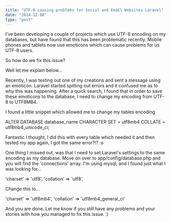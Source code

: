 ```yaml
---
title: "UTF-8 causing problems for Social and Email Websites Laravel"
date: "2014-12-08"
type: "post"
---
```


I've been developing a couple of projects which use UTF-8 encoding on my databases, but have found that this has been problematic recently. Mobile phones and tablets now use emoticons which can cause problems for us UTF-8 users.

So how do we fix this issue?

Well let me explain below...

Recently, I was testing out one of my creations and sent a message using an emoticon. Laravel started spitting out errors and it confused me as to why this was happening. After a quick search, I found that in order to save these emoticons to the database, I need to change my encoding from UTF-8 to UTF8MB4.

I found a little snippet which allowed me to change my tables encoding

ALTER DATABASE database_name CHARACTER SET = utf8mb4 COLLATE = utf8mb4_unicode_ci;

Fantastic I thought, I did this with every table which needed it and then tested my app again, I got the same error?!? :o

One thing I missed out, was that I need to set Laravel's settings to the same encoding as my database. Move on over to app/config/database.php and you will find the 'connections' array. I'm using mysql, and I found just what I was looking for...

'charset' => 'utf8', 'collation' => 'utf8',

Change this to...

'charset' => 'utf8mb4', 'collation' => 'utf8mb4_general_ci'

And you are done. Let me know if you still have any problems and your stories with how you managed to fix this issue. :)
